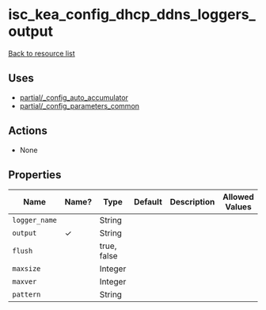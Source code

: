 # isc_kea_config_dhcp_ddns_loggers_output

[Back to resource list](../README.md#resources)

## Uses

- [partial/_config_auto_accumulator](partial/isc_kea__config_auto_accumulator.md)
- [partial/_config_parameters_common](partial/isc_kea__config_parameters_common.md)

## Actions

- None

## Properties

| Name          | Name? | Type        | Default | Description | Allowed Values |
| ------------- | ----- | ----------- | ------- | ----------- | -------------- |
| `logger_name` |       | String      |         |             |                |
| `output`      | ✓     | String      |         |             |                |
| `flush`       |       | true, false |         |             |                |
| `maxsize`     |       | Integer     |         |             |                |
| `maxver`      |       | Integer     |         |             |                |
| `pattern`     |       | String      |         |             |                |
